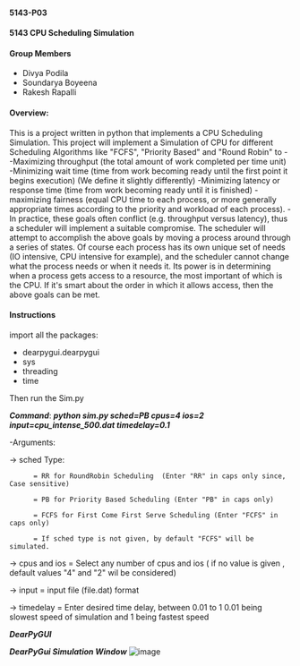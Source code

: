 #### 5143-P03
#### 5143 CPU Scheduling Simulation

#### Group Members


- Divya Podila
- Soundarya Boyeena
- Rakesh Rapalli

#### Overview:
This is a project written in python that implements a CPU Scheduling Simulation.
This project will implement a Simulation of CPU for different Scheduling Algorithms like "FCFS", "Priority Based" and "Round Robin" to -
-Maximizing throughput (the total amount of work completed per time unit)
-Minimizing wait time (time from work becoming ready until the first point it begins execution) (We define it slightly differently)
-Minimizing latency or response time (time from work becoming ready until it is finished)
-maximizing fairness (equal CPU time to each process, or more generally appropriate times according to the priority and workload of each process).
-In practice, these goals often conflict (e.g. throughput versus latency), thus a scheduler will implement a suitable compromise.
The scheduler will attempt to accomplish the above goals by moving a process around through a series of states. Of course each process has its own unique set of needs (IO intensive, CPU intensive for example), and the scheduler cannot change what the process needs or when it needs it. Its power is in determining when a process gets access to a resource, the most important of which is the CPU. If it's smart about the order in which it allows access, then the above goals can be met.
#### Instructions

import all the packages:
- dearpygui.dearpygui
- sys
- threading
- time

Then run the Sim.py

***Command***:
 ***python sim.py sched=PB  cpus=4 ios=2 input=cpu_intense_500.dat timedelay=0.1***
 
 -Arguments:
 
 -> sched Type:
 
          = RR for RoundRobin Scheduling  (Enter "RR" in caps only since, Case sensitive)
 
          = PB for Priority Based Scheduling (Enter "PB" in caps only)
          
          = FCFS for First Come First Serve Scheduling (Enter "FCFS" in caps only)
          
          = If sched type is not given, by default "FCFS" will be simulated.
          
 -> cpus and ios = Select any number of cpus and ios ( if no value is given , default values "4" and "2" wil be considered)
 
 -> input =  input file (file.dat) format
 
 -> timedelay =  Enter desired time delay, between 0.01 to 1 0.01 being slowest speed of simulation and 1 being fastest speed

 ***DearPyGUI***


 ***DearPyGui Simulation Window***
 ![image]([https://github.com/divyapodila/5143-Opsys-101/blob/main/Assignments/P02/Work_Distribution.png](https://github.com/divyapodila/5143-Opsys-101/blob/main/Assignments/P03/DearPyGUI_Simulation.png)https://github.com/divyapodila/5143-Opsys-101/blob/main/Assignments/P03/DearPyGUI_Simulation.png)
